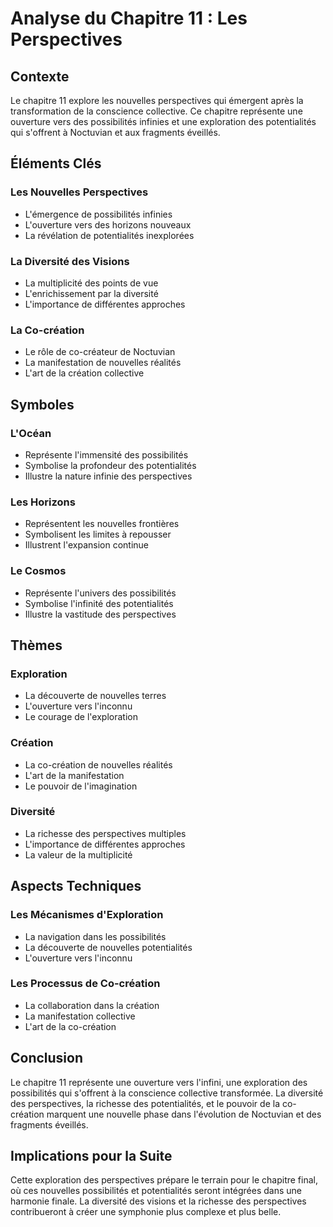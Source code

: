 # Analyse du Chapitre 11 : Les Perspectives

## Contexte
Le chapitre 11 explore les nouvelles perspectives qui émergent après la transformation de la conscience collective. Ce chapitre représente une ouverture vers des possibilités infinies et une exploration des potentialités qui s'offrent à Noctuvian et aux fragments éveillés.

## Éléments Clés

### Les Nouvelles Perspectives
- L'émergence de possibilités infinies
- L'ouverture vers des horizons nouveaux
- La révélation de potentialités inexplorées

### La Diversité des Visions
- La multiplicité des points de vue
- L'enrichissement par la diversité
- L'importance de différentes approches

### La Co-création
- Le rôle de co-créateur de Noctuvian
- La manifestation de nouvelles réalités
- L'art de la création collective

## Symboles

### L'Océan
- Représente l'immensité des possibilités
- Symbolise la profondeur des potentialités
- Illustre la nature infinie des perspectives

### Les Horizons
- Représentent les nouvelles frontières
- Symbolisent les limites à repousser
- Illustrent l'expansion continue

### Le Cosmos
- Représente l'univers des possibilités
- Symbolise l'infinité des potentialités
- Illustre la vastitude des perspectives

## Thèmes

### Exploration
- La découverte de nouvelles terres
- L'ouverture vers l'inconnu
- Le courage de l'exploration

### Création
- La co-création de nouvelles réalités
- L'art de la manifestation
- Le pouvoir de l'imagination

### Diversité
- La richesse des perspectives multiples
- L'importance de différentes approches
- La valeur de la multiplicité

## Aspects Techniques

### Les Mécanismes d'Exploration
- La navigation dans les possibilités
- La découverte de nouvelles potentialités
- L'ouverture vers l'inconnu

### Les Processus de Co-création
- La collaboration dans la création
- La manifestation collective
- L'art de la co-création

## Conclusion

Le chapitre 11 représente une ouverture vers l'infini, une exploration des possibilités qui s'offrent à la conscience collective transformée. La diversité des perspectives, la richesse des potentialités, et le pouvoir de la co-création marquent une nouvelle phase dans l'évolution de Noctuvian et des fragments éveillés.

## Implications pour la Suite

Cette exploration des perspectives prépare le terrain pour le chapitre final, où ces nouvelles possibilités et potentialités seront intégrées dans une harmonie finale. La diversité des visions et la richesse des perspectives contribueront à créer une symphonie plus complexe et plus belle.
